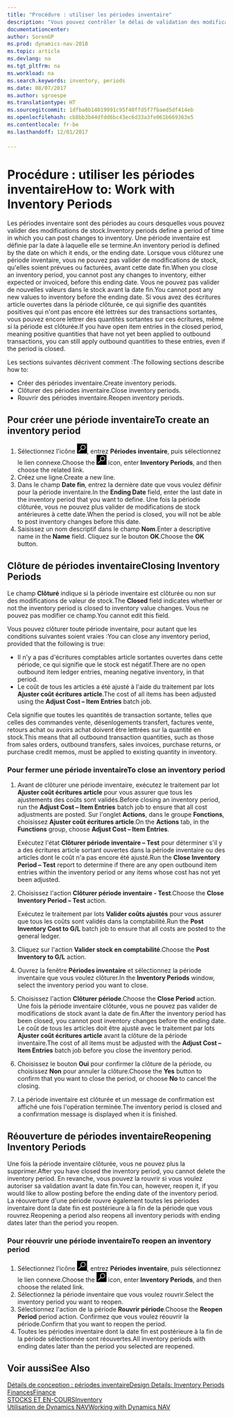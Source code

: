 ```yaml
---
title: "Procédure : utiliser les périodes inventaire"
description: "Vous pouvez contrôler le délai de validation des modifications du stock en définissant des périodes inventaire."
documentationcenter: 
author: SorenGP
ms.prod: dynamics-nav-2018
ms.topic: article
ms.devlang: na
ms.tgt_pltfrm: na
ms.workload: na
ms.search.keywords: inventory, periods
ms.date: 08/07/2017
ms.author: sgroespe
ms.translationtype: HT
ms.sourcegitcommit: 1dfba8b14019991c95f40ffd5f7fbaed5df414eb
ms.openlocfilehash: cb8bb3b44dfdd6bc43ec6d33a3fe061b669363e5
ms.contentlocale: fr-be
ms.lasthandoff: 12/01/2017

---
```

# <a name="how-to-work-with-inventory-periods"></a><span data-ttu-id="db114-103">Procédure : utiliser les périodes inventaire</span><span class="sxs-lookup"><span data-stu-id="db114-103">How to: Work with Inventory Periods</span></span>
<span data-ttu-id="db114-104">Les périodes inventaire sont des périodes au cours desquelles vous pouvez valider des modifications de stock.</span><span class="sxs-lookup"><span data-stu-id="db114-104">Inventory periods define a period of time in which you can post changes to inventory.</span></span> <span data-ttu-id="db114-105">Une période inventaire est définie par la date à laquelle elle se termine.</span><span class="sxs-lookup"><span data-stu-id="db114-105">An inventory period is defined by the date on which it ends, or the ending date.</span></span> <span data-ttu-id="db114-106">Lorsque vous clôturez une période inventaire, vous ne pouvez pas valider de modifications de stock, qu'elles soient prévues ou facturées, avant cette date fin.</span><span class="sxs-lookup"><span data-stu-id="db114-106">When you close an inventory period, you cannot post any changes to inventory, either expected or invoiced, before this ending date.</span></span> <span data-ttu-id="db114-107">Vous ne pouvez pas valider de nouvelles valeurs dans le stock avant la date fin.</span><span class="sxs-lookup"><span data-stu-id="db114-107">You cannot post any new values to inventory before the ending date.</span></span> <span data-ttu-id="db114-108">Si vous avez des écritures article ouvertes dans la période clôturée, ce qui signifie des quantités positives qui n'ont pas encore été lettrées sur des transactions sortantes, vous pouvez encore lettrer des quantités sortantes sur ces écritures, même si la période est clôturée.</span><span class="sxs-lookup"><span data-stu-id="db114-108">If you have open item entries in the closed period, meaning positive quantities that have not yet been applied to outbound transactions, you can still apply outbound quantities to these entries, even if the period is closed.</span></span>  

<span data-ttu-id="db114-109">Les sections suivantes décrivent comment :</span><span class="sxs-lookup"><span data-stu-id="db114-109">The following sections describe how to:</span></span>  

* <span data-ttu-id="db114-110">Créer des périodes inventaire.</span><span class="sxs-lookup"><span data-stu-id="db114-110">Create inventory periods.</span></span>  
* <span data-ttu-id="db114-111">Clôturer des périodes inventaire.</span><span class="sxs-lookup"><span data-stu-id="db114-111">Close inventory periods.</span></span>  
* <span data-ttu-id="db114-112">Rouvrir des périodes inventaire.</span><span class="sxs-lookup"><span data-stu-id="db114-112">Reopen inventory periods.</span></span>  

## <a name="to-create-an-inventory-period"></a><span data-ttu-id="db114-113">Pour créer une période inventaire</span><span class="sxs-lookup"><span data-stu-id="db114-113">To create an inventory period</span></span>  
1. <span data-ttu-id="db114-114">Sélectionnez l'icône ![Page ou état pour la recherche](media/ui-search/search_small.png "Page ou état pour la recherche"), entrez **Périodes inventaire**, puis sélectionnez le lien connexe.</span><span class="sxs-lookup"><span data-stu-id="db114-114">Choose the ![Search for Page or Report](media/ui-search/search_small.png "Search for Page or Report icon") icon, enter **Inventory Periods**, and then choose the related link.</span></span>  
2. <span data-ttu-id="db114-115">Créez une ligne.</span><span class="sxs-lookup"><span data-stu-id="db114-115">Create a new line.</span></span>  
3. <span data-ttu-id="db114-116">Dans le champ **Date fin**, entrez la dernière date que vous voulez définir pour la période inventaire.</span><span class="sxs-lookup"><span data-stu-id="db114-116">In the **Ending Date** field, enter the last date in the inventory period that you want to define.</span></span> <span data-ttu-id="db114-117">Une fois la période clôturée, vous ne pouvez plus valider de modifications de stock antérieures à cette date.</span><span class="sxs-lookup"><span data-stu-id="db114-117">When the period is closed, you will not be able to post inventory changes before this date.</span></span>  
4. <span data-ttu-id="db114-118">Saisissez un nom descriptif dans le champ **Nom**.</span><span class="sxs-lookup"><span data-stu-id="db114-118">Enter a descriptive name in the **Name** field.</span></span> <span data-ttu-id="db114-119">Cliquez sur le bouton **OK**.</span><span class="sxs-lookup"><span data-stu-id="db114-119">Choose the **OK** button.</span></span>  

## <a name="closing-inventory-periods"></a><span data-ttu-id="db114-120">Clôture de périodes inventaire</span><span class="sxs-lookup"><span data-stu-id="db114-120">Closing Inventory Periods</span></span>  
<span data-ttu-id="db114-121">Le champ **Clôturé** indique si la période inventaire est clôturée ou non sur des modifications de valeur de stock.</span><span class="sxs-lookup"><span data-stu-id="db114-121">The **Closed** field indicates whether or not the inventory period is closed to inventory value changes.</span></span> <span data-ttu-id="db114-122">Vous ne pouvez pas modifier ce champ.</span><span class="sxs-lookup"><span data-stu-id="db114-122">You cannot edit this field.</span></span>  

<span data-ttu-id="db114-123">Vous pouvez clôturer toute période inventaire, pour autant que les conditions suivantes soient vraies :</span><span class="sxs-lookup"><span data-stu-id="db114-123">You can close any inventory period, provided that the following is true:</span></span>  

* <span data-ttu-id="db114-124">Il n'y a pas d'écritures comptables article sortantes ouvertes dans cette période, ce qui signifie que le stock est négatif.</span><span class="sxs-lookup"><span data-stu-id="db114-124">There are no open outbound item ledger entries, meaning negative inventory, in that period.</span></span>  
* <span data-ttu-id="db114-125">Le coût de tous les articles a été ajusté à l'aide du traitement par lots **Ajuster coût écritures article**.</span><span class="sxs-lookup"><span data-stu-id="db114-125">The cost of all items has been adjusted using the **Adjust Cost – Item Entries** batch job.</span></span>  

<span data-ttu-id="db114-126">Cela signifie que toutes les quantités de transaction sortante, telles que celles des commandes vente, désenlogements transfert, factures vente, retours achat ou avoirs achat doivent être lettrées sur la quantité en stock.</span><span class="sxs-lookup"><span data-stu-id="db114-126">This means that all outbound transaction quantities, such as those from sales orders, outbound transfers, sales invoices, purchase returns, or purchase credit memos, must be applied to existing quantity in inventory.</span></span>  

### <a name="to-close-an-inventory-period"></a><span data-ttu-id="db114-127">Pour fermer une période inventaire</span><span class="sxs-lookup"><span data-stu-id="db114-127">To close an inventory period</span></span>  
1. <span data-ttu-id="db114-128">Avant de clôturer une période inventaire, exécutez le traitement par lot **Ajuster coût écritures article** pour vous assurer que tous les ajustements des coûts sont validés.</span><span class="sxs-lookup"><span data-stu-id="db114-128">Before closing an inventory period, run the **Adjust Cost – Item Entries** batch job to ensure that all cost adjustments are posted.</span></span> <span data-ttu-id="db114-129">Sur l'onglet **Actions**, dans le groupe **Fonctions**, choisissez **Ajuster coût écritures article**.</span><span class="sxs-lookup"><span data-stu-id="db114-129">On the **Actions** tab, in the **Functions** group, choose **Adjust Cost – Item Entries**.</span></span>  

     <span data-ttu-id="db114-130">Exécutez l'état **Clôturer période inventaire – Test** pour déterminer s'il y a des écritures article sortant ouvertes dans la période inventaire ou des articles dont le coût n'a pas encore été ajusté.</span><span class="sxs-lookup"><span data-stu-id="db114-130">Run the **Close Inventory Period – Test** report to determine if there are any open outbound item entries within the inventory period or any items whose cost has not yet been adjusted.</span></span>  
2. <span data-ttu-id="db114-131">Choisissez l'action **Clôturer période inventaire - Test**.</span><span class="sxs-lookup"><span data-stu-id="db114-131">Choose the **Close Inventory Period – Test** action.</span></span>  

     <span data-ttu-id="db114-132">Exécutez le traitement par lots **Valider coûts ajustés** pour vous assurer que tous les coûts sont validés dans la comptabilité.</span><span class="sxs-lookup"><span data-stu-id="db114-132">Run the **Post Inventory Cost to G/L** batch job to ensure that all costs are posted to the general ledger.</span></span>  
3. <span data-ttu-id="db114-133">Cliquez sur l'action **Valider stock en comptabilité**.</span><span class="sxs-lookup"><span data-stu-id="db114-133">Choose the **Post Inventory to G/L** action.</span></span>  
4. <span data-ttu-id="db114-134">Ouvrez la fenêtre **Périodes inventaire** et sélectionnez la période inventaire que vous voulez clôturer.</span><span class="sxs-lookup"><span data-stu-id="db114-134">In the **Inventory Periods** window, select the inventory period you want to close.</span></span>  
5. <span data-ttu-id="db114-135">Choisissez l'action **Clôturer période**.</span><span class="sxs-lookup"><span data-stu-id="db114-135">Choose the **Close Period** action.</span></span> <span data-ttu-id="db114-136">Une fois la période inventaire clôturée, vous ne pouvez pas valider de modifications de stock avant la date de fin.</span><span class="sxs-lookup"><span data-stu-id="db114-136">After the inventory period has been closed, you cannot post inventory changes before the ending date.</span></span> <span data-ttu-id="db114-137">Le coût de tous les articles doit être ajusté avec le traitement par lots **Ajuster coût écritures article** avant la clôture de la période inventaire.</span><span class="sxs-lookup"><span data-stu-id="db114-137">The cost of all items must be adjusted with the **Adjust Cost – Item Entries** batch job before you close the inventory period.</span></span>  
6. <span data-ttu-id="db114-138">Choisissez le bouton **Oui** pour confirmer la clôture de la période, ou choisissez **Non** pour annuler la clôture.</span><span class="sxs-lookup"><span data-stu-id="db114-138">Choose the **Yes** button to confirm that you want to close the period, or choose **No** to cancel the closing.</span></span>  
7. <span data-ttu-id="db114-139">La période inventaire est clôturée et un message de confirmation est affiché une fois l'opération terminée.</span><span class="sxs-lookup"><span data-stu-id="db114-139">The inventory period is closed and a confirmation message is displayed when it is finished.</span></span>  

## <a name="reopening-inventory-periods"></a><span data-ttu-id="db114-140">Réouverture de périodes inventaire</span><span class="sxs-lookup"><span data-stu-id="db114-140">Reopening Inventory Periods</span></span>  
<span data-ttu-id="db114-141">Une fois la période inventaire clôturée, vous ne pouvez plus la supprimer.</span><span class="sxs-lookup"><span data-stu-id="db114-141">After you have closed the inventory period, you cannot delete the inventory period.</span></span> <span data-ttu-id="db114-142">En revanche, vous pouvez la rouvrir si vous voulez autoriser sa validation avant la date fin.</span><span class="sxs-lookup"><span data-stu-id="db114-142">You can, however, reopen it, if you would like to allow posting before the ending date of the inventory period.</span></span> <span data-ttu-id="db114-143">La réouverture d'une période rouvre également toutes les périodes inventaire dont la date fin est postérieure à la fin de la période que vous rouvrez.</span><span class="sxs-lookup"><span data-stu-id="db114-143">Reopening a period also reopens all inventory periods with ending dates later than the period you reopen.</span></span>  

### <a name="to-reopen-an-inventory-period"></a><span data-ttu-id="db114-144">Pour réouvrir une période inventaire</span><span class="sxs-lookup"><span data-stu-id="db114-144">To reopen an inventory period</span></span>  
1. <span data-ttu-id="db114-145">Sélectionnez l'icône ![Page ou état pour la recherche](media/ui-search/search_small.png "Page ou état pour la recherche"), entrez **Périodes inventaire**, puis sélectionnez le lien connexe.</span><span class="sxs-lookup"><span data-stu-id="db114-145">Choose the ![Search for Page or Report](media/ui-search/search_small.png "Search for Page or Report icon") icon, enter **Inventory Periods**, and then choose the related link.</span></span>  
2. <span data-ttu-id="db114-146">Sélectionnez la période inventaire que vous voulez rouvrir.</span><span class="sxs-lookup"><span data-stu-id="db114-146">Select the inventory period you want to reopen.</span></span>  
3. <span data-ttu-id="db114-147">Sélectionnez l'action de la période **Rouvrir période**.</span><span class="sxs-lookup"><span data-stu-id="db114-147">Choose the **Reopen Period** period action.</span></span> <span data-ttu-id="db114-148">Confirmez que vous voulez réouvrir la période.</span><span class="sxs-lookup"><span data-stu-id="db114-148">Confirm that you want to reopen the period.</span></span>  
4. <span data-ttu-id="db114-149">Toutes les périodes inventaire dont la date fin est postérieure à la fin de la période sélectionnée sont réouvertes.</span><span class="sxs-lookup"><span data-stu-id="db114-149">All inventory periods with ending dates later than the period you selected are reopened.</span></span>  

## <a name="see-also"></a><span data-ttu-id="db114-150">Voir aussi</span><span class="sxs-lookup"><span data-stu-id="db114-150">See Also</span></span>  
[<span data-ttu-id="db114-151">Détails de conception : périodes inventaire</span><span class="sxs-lookup"><span data-stu-id="db114-151">Design Details: Inventory Periods</span></span>](design-details-inventory-periods.md)  
[<span data-ttu-id="db114-152">Finances</span><span class="sxs-lookup"><span data-stu-id="db114-152">Finance</span></span>](finance.md)  
[<span data-ttu-id="db114-153">STOCKS ET EN-COURS</span><span class="sxs-lookup"><span data-stu-id="db114-153">Inventory</span></span>](inventory-manage-inventory.md)  
[<span data-ttu-id="db114-154">Utilisation de Dynamics NAV</span><span class="sxs-lookup"><span data-stu-id="db114-154">Working with Dynamics NAV</span></span>](ui-work-product.md)

